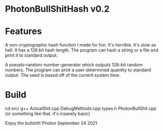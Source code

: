 # PhotonBullShitHash v0.2

# Features
A non-cryptographic hash function I made for fun. It's horrible.
It's slow as hell. It has a 128 bit hash length.
The program can hash a string or a file and print it to standard output.

A pseudo-random-number-generator which outputs 128-bit random numbers.
The program can print a user-determined quantity to standard output.
The seed is based off of the current system time.

# Build
cd src/
g++ ActualShit.cpp DebugMethods.cpp types.h PhotonBullShit.cpp
(or something like that. it's insanely basic)

Enjoy the bullshit!
Photon
September 24 2021
